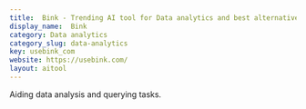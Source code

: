 ```yaml
---
title:  Bink - Trending AI tool for Data analytics and best alternatives
display_name:  Bink
category: Data analytics
category_slug: data-analytics
key: usebink_com
website: https://usebink.com/
layout: aitool
---
```


Aiding data analysis and querying tasks.

